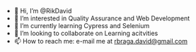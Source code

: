 - 👋 Hi, I’m @RikDavid
- 👀 I’m interested in Quality Assurance and Web Development
- 🌱 I’m currently learning Cypress and Selenium
- 💞️ I’m looking to collaborate on Learning acitvities
- 📫 How to reach me: e-mail me at rbraga.david@gmail.com

<!---
RikDavid/RikDavid is a ✨ special ✨ repository because its `README.md` (this file) appears on your GitHub profile.
You can click the Preview link to take a look at your changes.
--->
